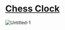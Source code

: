 # [Chess Clock](https://piicareta.github.io/chess-clock/)

![Untitled-1](https://user-images.githubusercontent.com/108621847/183258373-27a9dd52-46e2-49e4-ae8e-a45c7ad9c48c.jpg)

